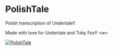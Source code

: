 # PolishTale
Polish transcription of Undertale!!

Made with love for Undertale and Toby Fox!! >w<

[![PolishTale](https://img.youtube.com/vi/LdV79crBDuo/hqdefault.jpg)](https://youtu.be/LdV79crBDuo)
